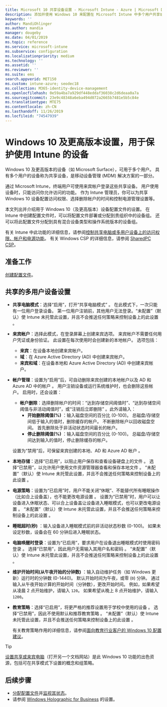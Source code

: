 ```yaml
---
title: Microsoft 10 共享设备设置 - Microsoft Intune - Azure | Microsoft Docs
description: 添加并使用 Windows 10 来配置在 Microsoft Intune 中多个用户共享或使用的设备。 查看所有设置列表以及对设备（包括 Microsoft Surface）的效果。 控制来宾帐户、管理帐户和删除非活动帐户、允许或阻止保存到本地存储、设置电源和睡眠选项、选择安装更新的时间，并在设备配置文件的教育环境中使用设备。
keywords: ''
author: MandiOhlinger
ms.author: mandia
manager: dougeby
ms.date: 04/01/2019
ms.topic: reference
ms.service: microsoft-intune
ms.subservice: configuration
ms.localizationpriority: medium
ms.technology: ''
ms.assetid: ''
ms.reviewer: ''
ms.suite: ems
search.appverid: MET150
ms.custom: intune-azure; seodec18
ms.collection: M365-identity-device-management
ms.openlocfilehash: 0e59a4ba7a929df448eddaf36038c2d6deaa0a7a
ms.sourcegitcommit: 23e9c48348a6eba494d072a2665b7481e5b5c84e
ms.translationtype: MTE75
ms.contentlocale: zh-CN
ms.lasthandoff: 11/26/2019
ms.locfileid: "74547939"
---
```

# <a name="windows-10-and-later-settings-to-manage-shared-devices-using-intune"></a>Windows 10 及更高版本设置，用于保护使用 Intune 的设备

Windows 10 及更高版本的设备（如 Microsoft Surface），可用于多个用户。 具有多个用户的设备称为共享设备，是移动设备管理 (MDM) 解决方案的一部分。

通过 Microsoft Intune，终端用户可使用来宾帐户登录这些共享设备。 用户使用设备时，只能访问你允许访问的功能。 作为 Intune 管理员，你可以为共享 Windows 10 设备配置访问权限、选择删除帐户的时间和控制电源管理设置等。

本文列出并介绍用于 Windows 10（及更高版本）设备配置文件的设置。 在 Intune 中创建配置文件时，可以将配置文件部署或分配到贵组织中的设备组。 还可以将此配置文件分配到具有混合设备类型和操作系统版本的设备组。

有关 Intune 中此功能的详细信息，请参阅[控制共享电脑或多用户设备上的访问权限、帐户和电源功能](shared-user-device-settings.md)。 有关 Windows CSP 的详细信息，请参阅 [SharedPC CSP](https://docs.microsoft.com/windows/client-management/mdm/sharedpc-csp)。

## <a name="before-your-begin"></a>准备工作

[创建配置文件](shared-user-device-settings.md)。

## <a name="shared-multi-user-device-settings"></a>共享的多用户设备设置

- **共享电脑模式**：选择“启用”，打开“共享电脑模式”  。 在此模式下，一次只能有一位用户登录设备。 第一位用户注销前，其他用户无法登录。“未配置”（默认）使 Intune 未托管此设置，并且不会推送任何策略来控制设备上的此设置  。
- **来宾帐户**：选择此模式，在登录屏幕上创建来宾选项。 来宾帐户不需要任何用户凭证或身份验证。 此设置在每次使用时会创建新的本地帐户。 选项包括：
  - **来宾**：在设备本地创建来宾帐户。
  - **域**：在 Azure Active Directory (AD) 中创建来宾帐户。
  - **来宾和域**：在设备本地和 Azure Active Directory (AD) 中创建来宾帐户。
- **帐户管理**：设置为“启用”后，可自动删除来宾创建的本地帐户以及 AD 和 Azure AD 中的帐户  。 用户注销设备或运行系统维护时，也会删除这些帐户。 启用时，还会设置：
  - **帐户删除**：选择删除帐户的时间：“达到存储空间阈值时”、“达到存储空间阈值与非活动阈值时”，或“注销后立即删除”    。此外请输入：
    - **开始删除阈值(%)** ：输入磁盘空间的百分比 (0-100)。 总磁盘/存储空间低于输入的值时，删除缓存的帐户。 不断删除帐户以回收磁盘空间。 首先删除处于非活动状态时间最长的帐户。
    - **停止删除阈值(%)** ：输入磁盘空间的百分比 (0-100)。 总磁盘/存储空间达到输入的值时，停止删除缓存的帐户。

  设置为“禁用”后，可保留来宾创建的本地、AD 和 Azure AD 帐户  。

- **本地存储**：选择“已启用”，以阻止用户保存和查看设备硬盘上的文件  。 选择“已禁用”，以允许用户使用文件资源管理器查看和保存本地文件  。 “未配置”（默认）使 Intune 未托管此设置，并且不会推送任何策略来控制设备上的此设置  。
- **电源策略**：设置为“已启用”时，用户不能关闭“休眠”、不能替代所有睡眠操作（比如合上设备盖），也不能更改电源设置  。 设置为“已禁用”时，用户可以让设备进入休眠状态、可以合上设备盖让设备进入睡眠模式，也可以更改电源设置  。 “未配置”（默认）使 Intune 未托管此设置，并且不会推送任何策略来控制设备上的此设置  。
- **睡眠超时(秒)** ：输入设备进入睡眠模式前的非活动状态秒数 (0-100)。 如果未设定秒数，设备会在 60 分钟后进入睡眠状态。
- **电脑唤醒时登录**：设置为“已启用”，要求用户在设备退出睡眠模式时使用密码登录  。 选择“已禁用”，因此用户无需输入其用户名和密码  。 “未配置”（默认）使 Intune 未托管此设置，并且不会推送任何策略来控制设备上的此设置  。
- **维护开始时间(从午夜开始的分钟数)** ：输入自动维护任务（如 Windows 更新）运行时的分钟数 (0-1440)。 默认开始时间为午夜，或零 (`0`) 分钟。 通过输入从午夜开始计算的开始时间（分钟数），更改开始时间。 例如，如果希望从凌晨 2 点开始维护，请输入 `120`。 如果希望从晚上 8 点开始维护，请输入 `1200`。
- **教育策略**：选择“已启用”，将更严格的推荐设置用于学校中使用的设备  。 选择“已禁用”，因此不使用默认和推荐教育策略  。 “未配置”（默认）使 Intune 未托管此设置，并且不会推送任何策略来控制设备上的此设置  。

  有关教育策略作用的详细信息，请参阅[面向教育行业客户的 Windows 10 配置建议](https://docs.microsoft.com/education/windows/configure-windows-for-education)。

> [!TIP]
> [设置共享或来宾电脑](https://docs.microsoft.com/windows/configuration/set-up-shared-or-guest-pc)（打开另一个文档网站）是此 Windows 10 功能的出色资源，包括可在共享模式下设置的概念和组策略。

## <a name="next-steps"></a>后续步骤

- [分配配置文件](device-profile-assign.md)并[监视其状态](device-profile-monitor.md)。
- 请参阅 [Windows Holographic for Business](shared-user-device-settings-windows-holographic.md) 的设置。
